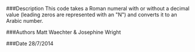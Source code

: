 ###Description
This code takes a Roman numeral with or without a decimal value (leading zeros are represented with an "N") and converts it to an Arabic number.

###Authors
Matt Waechter & Josephine Wright

###Date
28/7/2014
